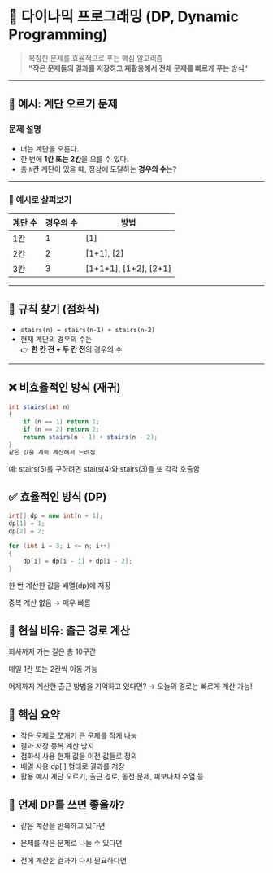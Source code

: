 # 🧠 다이나믹 프로그래밍 (DP, Dynamic Programming)

> 복잡한 문제를 효율적으로 푸는 핵심 알고리즘  
> **"작은 문제들의 결과를 저장하고 재활용해서 전체 문제를 빠르게 푸는 방식"**

---

## 🎒 예시: 계단 오르기 문제

### 문제 설명

- 너는 계단을 오른다.
- 한 번에 **1칸 또는 2칸**을 오를 수 있다.
- 총 `N`칸 계단이 있을 때, 정상에 도달하는 **경우의 수**는?

---

### 👣 예시로 살펴보기

| 계단 수 | 경우의 수 | 방법 |
|--------|-----------|------|
| 1칸    | 1         | [1] |
| 2칸    | 2         | [1+1], [2] |
| 3칸    | 3         | [1+1+1], [1+2], [2+1] |

---

## 🔁 규칙 찾기 (점화식)

- `stairs(n) = stairs(n-1) + stairs(n-2)`
- 현재 계단의 경우의 수는  
  👉 **한 칸 전 + 두 칸 전**의 경우의 수

---

## ❌ 비효율적인 방식 (재귀)

```csharp
int stairs(int n)
{
    if (n == 1) return 1;
    if (n == 2) return 2;
    return stairs(n - 1) + stairs(n - 2);
}
같은 값을 계속 계산해서 느려짐
```
예: stairs(5)를 구하려면 stairs(4)와 stairs(3)을 또 각각 호출함

## ✅ 효율적인 방식 (DP)
```csharp
int[] dp = new int[n + 1];
dp[1] = 1;
dp[2] = 2;

for (int i = 3; i <= n; i++)
{
    dp[i] = dp[i - 1] + dp[i - 2];
}
```
한 번 계산한 값을 배열(dp)에 저장

중복 계산 없음 → 매우 빠름

## 💼 현실 비유: 출근 경로 계산
회사까지 가는 길은 총 10구간

매일 1칸 또는 2칸씩 이동 가능

어제까지 계산한 출근 방법을 기억하고 있다면?
→ 오늘의 경로는 빠르게 계산 가능!

## 📌 핵심 요약
- 작은 문제로 쪼개기	큰 문제를 작게 나눔
- 결과 저장	중복 계산 방지
- 점화식 사용	현재 값을 이전 값들로 정의
- 배열 사용	dp[i] 형태로 결과를 저장
- 활용 예시	계단 오르기, 출근 경로, 동전 문제, 피보나치 수열 등

## 🧠 언제 DP를 쓰면 좋을까?
- 같은 계산을 반복하고 있다면

- 문제를 작은 문제로 나눌 수 있다면

- 전에 계산한 결과가 다시 필요하다면
